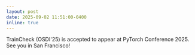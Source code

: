 ```yaml
---
layout: post
date: 2025-09-02 11:51:00-0400
inline: true
---
```


TrainCheck (OSDI'25) is accepted to appear at PyTorch Conference 2025. See you in San Francisco!